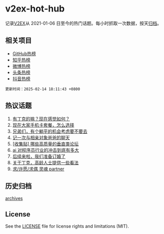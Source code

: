 # v2ex-hot-hub

 记录[V2EX](https://www.v2ex.com/)从 2021-01-06 日至今的热门话题。每小时抓取一次数据，按天[归档](archives)。
 
 ## 相关项目

- [GitHub热榜](https://github.com/lonnyzhang423/github-hot-hub)
- [知乎热榜](https://github.com/lonnyzhang423/zhihu-hot-hub)
- [微博热榜](https://github.com/lonnyzhang423/weibo-hot-hub)
- [头条热榜](https://github.com/lonnyzhang423/toutiao-hot-hub)
- [抖音热榜](https://github.com/lonnyzhang423/douyin-hot-hub)


 `更新时间：2025-02-14 18:11:43 +0800`

## 热议话题

1. [有丁克的嘛？现在感觉如何？](https://www.v2ex.com/t/1111404)
1. [现在大家手机卡套餐，怎么选择](https://www.v2ex.com/t/1111343)
1. [兄弟们，有个躺平的机会考虑要不要去](https://www.v2ex.com/t/1111415)
1. [记一次与相亲对象爸爸的聊天](https://www.v2ex.com/t/1111487)
1. [[收集贴] 哪些高质量的垂直类论坛](https://www.v2ex.com/t/1111354)
1. [ai 对程序员行业的冲击到底有多大](https://www.v2ex.com/t/1111274)
1. [后续来啦，我们准备订婚了](https://www.v2ex.com/t/1111511)
1. [关于丁克，高龄人士提供一些看法](https://www.v2ex.com/t/1111485)
1. [求/许愿/求偶 灵魂 partner](https://www.v2ex.com/t/1111315)

## 历史归档

[archives](archives)

## License

See the [LICENSE](LICENSE) file for license rights and limitations (MIT).
